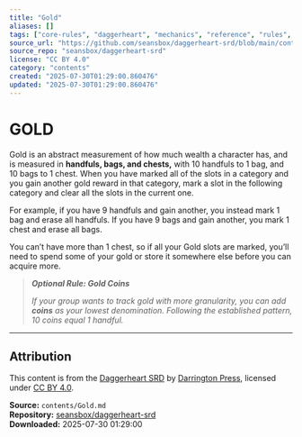 ```yaml
---
title: "Gold"
aliases: []
tags: ["core-rules", "daggerheart", "mechanics", "reference", "rules", "srd", "system", "ttrpg"]
source_url: "https://github.com/seansbox/daggerheart-srd/blob/main/contents/Gold.md"
source_repo: "seansbox/daggerheart-srd"
license: "CC BY 4.0"
category: "contents"
created: "2025-07-30T01:29:00.860476"
updated: "2025-07-30T01:29:00.860476"
---
```


# GOLD

Gold is an abstract measurement of how much wealth a character has, and is measured in **handfuls, bags, and chests,** with 10 handfuls to 1 bag, and 10 bags to 1 chest. When you have marked all of the slots in a category and you gain another gold reward in that category, mark a slot in the following category and clear all the slots in the current one.

For example, if you have 9 handfuls and gain another, you instead mark 1 bag and erase all handfuls. If you have 9 bags and gain another, you mark 1 chest and erase all bags.

You can’t have more than 1 chest, so if all your Gold slots are marked, you’ll need to spend some of your gold or store it somewhere else before you can acquire more.

> ***Optional Rule: Gold Coins***
>
> *If your group wants to track gold with more granularity, you can add **coins** as your lowest denomination. Following the established pattern, 10 coins equal 1 handful.*

---

## Attribution

This content is from the [Daggerheart SRD](https://github.com/seansbox/daggerheart-srd/blob/main/contents/Gold.md) by [Darrington Press](https://darringtonpress.com/), licensed under [CC BY 4.0](https://creativecommons.org/licenses/by/4.0/).

**Source:** `contents/Gold.md`  
**Repository:** [seansbox/daggerheart-srd](https://github.com/seansbox/daggerheart-srd)  
**Downloaded:** 2025-07-30 01:29:00

